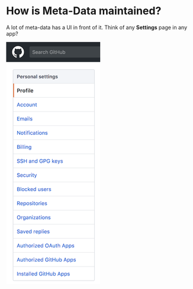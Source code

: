 # How is Meta-Data maintained?

A lot of meta-data has a UI in front of it. Think of any **Settings** page in any app?

![](/assets/github-settings.png)

